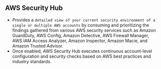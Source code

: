 AWS Security Hub
---

- Provides a `detailed view of your current security environment of a single or multiple AWS accounts` by consuming and prioritizing the findings gathered from various AWS security services such as Amazon GuardDuty, AWS Config, Amazon Detective, AWS Firewall Manager, AWS IAM Access Analyzer, Amazon Inspector, Amazon Macie, and Amazon Trusted Advisor. 
- Once enabled, AWS Security Hub executes continuous account-level configuration and security checks based on AWS best practices and industry standards.
